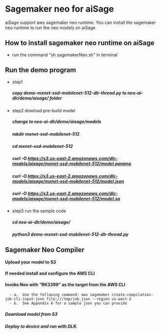 # Sagemaker neo for aiSage
aiSage support aws sagemaker neo runtime. You can install the sagemaker neo runtime to run the neo models on aiSage

## How to install sagemaker neo runtime on aiSage
- run the command "sh sagemakerNeo.sh" in terminal

## Run the demo program
- step1
  ##### copy demo-mxnet-ssd-mobilenet-512-dlr-thread.py to neo-ai-dlr/demo/aisage/ folder
- step2 dowload pre-build model 
  ##### change to neo-ai-dlr/demo/aisage/models
  ##### mkdir mxnet-ssd-mobilenet-512
  ##### cd mxnet-ssd-mobilenet-512
  ##### curl -O https://s3.us-east-2.amazonaws.com/dlc-models/aisage/mxnet-ssd-mobilenet-512/model.params
  ##### curl -O https://s3.us-east-2.amazonaws.com/dlc-models/aisage/mxnet-ssd-mobilenet-512/model.json
  ##### curl -O https://s3.us-east-2.amazonaws.com/dlc-models/aisage/mxnet-ssd-mobilenet-512/model.so

- step3 run the sample code
  ##### cd neo-ai-dlr/demo/aisage/
  ##### python3 demo-mxnet-ssd-mobilenet-512-dlr-thread.py
  
## Sagemaker Neo Compiler 
#### Upload your model to S3
#### If needed install and configure the AWS CLI
#### Invoke Neo with “RK3399” as the target from the AWS CLI
      - a.	Use the following command: aws sagemaker create-compilation-job-cli-input-json file:///tmp/job.json --region us-west-2
      - b.	See Appendix A for a sample json you can provide
##### Download model from S3
##### Deploy to device and run with DLR.
